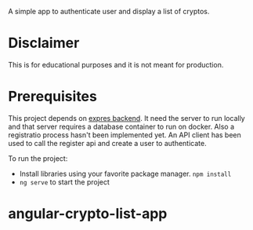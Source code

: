 A simple app to authenticate user and display a list of cryptos.

# Disclaimer

This is for educational purposes and it is not meant for production.

# Prerequisites

This project depends on [expres backend](https://github.com/emmanouil1989/expess-drizzleorm-postgresql). It need the server to run locally and that server requires a database container to run on docker. Also a registratio process hasn't been implemented yet. An API client has been used to call the register api and create a user to authenticate.

To run the project:

- Install libraries using your favorite package manager. `npm install`
- `ng serve` to start the project

# angular-crypto-list-app
